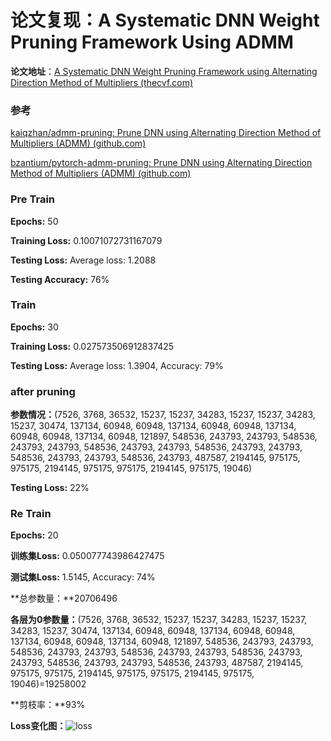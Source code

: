 # 论文复现：A Systematic DNN Weight Pruning Framework Using ADMM

**论文地址**：[A Systematic DNN Weight Pruning Framework using Alternating Direction Method of Multipliers (thecvf.com)](https://openaccess.thecvf.com/content_ECCV_2018/papers/Tianyun_Zhang_A_Systematic_DNN_ECCV_2018_paper.pdf)



### 参考

[kaiqzhan/admm-pruning: Prune DNN using Alternating Direction Method of Multipliers (ADMM) (github.com)](https://github.com/kaiqzhan/admm-pruning)

[bzantium/pytorch-admm-pruning: Prune DNN using Alternating Direction Method of Multipliers (ADMM) (github.com)](https://github.com/bzantium/pytorch-admm-pruning)



### Pre Train

**Epochs:** 50

**Training Loss:** 0.10071072731167079

**Testing Loss:** Average loss: 1.2088

**Testing Accuracy:** 76%

### Train

**Epochs:** 30

**Training Loss:** 0.027573506912837425

**Testing Loss:** Average loss: 1.3904, Accuracy: 79%

### after pruning

**参数情况：**(7526, 3768, 36532, 15237, 15237, 34283, 15237, 15237, 34283, 15237, 30474, 137134, 60948, 60948, 137134, 60948, 60948, 137134, 60948, 60948, 137134, 60948, 121897, 548536, 243793, 243793, 548536, 243793, 243793, 548536, 243793, 243793, 548536, 243793, 243793, 548536, 243793, 243793, 548536, 243793, 487587, 2194145, 975175, 975175, 2194145, 975175, 975175, 2194145, 975175, 19046)

**Testing Loss:** 22%

### Re Train

**Epochs:** 20

**训练集Loss:** 0.050077743986427475

**测试集Loss:** 1.5145, Accuracy: 74%

**总参数量：**20706496

**各层为0参数量：**(7526, 3768, 36532, 15237, 15237, 34283, 15237, 15237, 34283, 15237, 30474, 137134, 60948, 60948, 137134, 60948, 60948, 137134, 60948, 60948, 137134, 60948, 121897, 548536, 243793, 243793, 548536, 243793, 243793, 548536, 243793, 243793, 548536, 243793, 243793, 548536, 243793, 243793, 548536, 243793, 487587, 2194145, 975175, 975175, 2194145, 975175, 975175, 2194145, 975175, 19046)=19258002

**剪枝率：**93%



**Loss变化图：**![loss](D:\LearningWorks\PythonWorks\admm-pruning\pytorch-mnist-model\loss.jpg)
